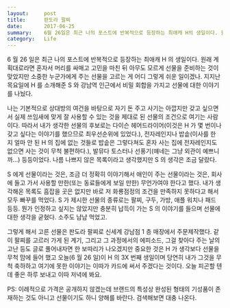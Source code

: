 ```yaml
---
layout:     post
title:      판도라 팔찌
date:       2017-06-25
summary:    6월 26일은 최근 나의 포스트에 반복적으로 등장하는 최애캐 H의 생일이다. 원래 계획대로라면 혼자서 머리를 싸매고 고민을 마친 뒤 아무도 모르게 선물을 준비하는 것이 맞았지만 소중한 누군가에게 주는 선물을 고르는 게 어디 그렇게 쉬운 일이겠나. 지지난 목요일에 H를 소개해준 S와 강남역 인근에서 비밀 회합을 가지고 선물에 대한 이야기를 나눴다.
category:   Life
---
```


6 월 26 일은 최근 나의 포스트에 반복적으로 등장하는 최애캐 H 의 생일이다.
원래 계획대로라면 혼자서 머리를 싸매고 고민을 마친 뒤 아무도 모르게 선물을 준비하는 것이 맞았지만 소중한 누군가에게 주는 선물을 고르는 게 어디 그렇게 쉬운 일이겠나.
지지난 목요일에 H 를 소개해준 S 와 강남역 인근에서 비밀 회합을 가지고 선물에 대한 이야기를 나눴다.

나는 기본적으로 상대방의 여건을 바탕으로 자기 돈 주고 사기는 아깝지만 갖고 싶으면서 실제 쓰임새에 맞게 잘 사용할 수 있는 것을 제대로 된 선물의 조건으로 여기는 사람이다.
따라서 내가 생각한 선물의 후보로는 다이슨 헤어드라이어(이것은 H 가 몇 번이나 갖고 싶다는 이야기를 했으므로 최우선순위에 있었다.), 전자레인지나 밥솥(이사를 한 지 얼마 안 된 H 의 집에 없는 것들로 밥솥은 그렇다쳐도 혼자 사는 집에 전자레인지도 없으면 사는 것이 무척 불편하다.), 발뮤다 토스터나 선풍기(얘네는 그냥 외관이 예쁘니까...) 등등이었다.
나름 나쁘지 않은 목록이라고 생각했지만 S 의 생각은 조금 달랐다.

S 에게 선물이라는 것은, 조금 더 정확히 이야기해서 애인이 주는 선물이라는 것은, 회사에 들고 가서 사용할 만한(또는 동료들에게 보일 만한) 무언가여야 한다고 했다.
내가 생각해온 목록도 흠잡을 곳은 없지만 바로 저 화룡점정의 조건을 만족하지 못하다고 해서 모두 빠꾸를 먹었다.
S 가 제시한 선물의 종류로는 팔찌, 구두, 가방, 애플 워치나 패드 등등. 뭔가 인정하고 싶지는 않았지만 충분히 납득이 가는 S 의 이야기를 들으며 선물에 대한 생각을 굳혔다.
소주도 냠냠 먹었고.

그렇게 해서 고른 선물은 판도라 팔찌로 신세계 강남점 1 층 매장에서 주문제작했다.
같이 팔찌를 고르러 가게 된 계기, 그리고 그 과정에서의 에피소드, 그걸 찾아다 주는 날의 고난 등도 글로 풀어내자면 한 보따리가 나오겠지만 중요한 것은 H 가 생각보다 선물을 무척 맘에 들어 했고 오늘(6 월 26 일)이 H 의 3X 번째 생일이며 당연히 내가 그것을 무척 축하하고 여기에 못한 이야기는 이따가 카드에 써서 주겠다는 것이다.
오늘 피곤할 텐데 좋은 하루 보내고 이따 저녁에 봐요.

PS: 이례적으로 가격은 공개하지 않겠는데 브랜드의 특성상 완성된 형태의 기성품이 존재하는 것도 아니고 선물이기도 하니 양해를 바란다.
검색해보면 대충 나온다.
